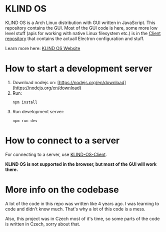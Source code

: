 # KLIND OS

KLIND OS is a Arch Linux distribution with GUI written in JavaScript. This repository contains the GUI. Most of the GUI code is here, some more low level stuff (apis for working with native Linux filesystem etc.) is in the [Client repository](https://github.com/KLIND-OS/Client) that contains the actuall Electron configuration and stuff.

Learn more here: [KLIND OS Website](https://klindos.jzitnik.dev)

# How to start a development server

1. Download nodejs on: [https://nodejs.org/en/download](https://nodejs.org/en/download)
2. Run:
   ```shell
   npm install
   ```
3. Run development server:
   ```shell
   npm run dev
   ```

# How to connect to a server

For connecting to a server, use [KLIND-OS-Client](https://github.com/KLIND-OS/Client).

**KLIND OS is not supported in the browser, but most of the GUI will work there.**

# More info on the codebase

A lot of the code in this repo was written like 4 years ago. I was learning to code and didn't know much. That's why a lot of this code is a mess.

Also, this project was in Czech most of it's time, so some parts of the code is written in Czech, sorry about that.
